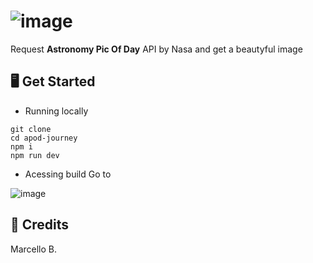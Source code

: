 # ![image](https://user-images.githubusercontent.com/88407713/216786227-c093c1c7-e441-459b-a9e2-9d3c233fceaa.png)

Request **Astronomy Pic Of Day** API by Nasa and get a beautyful image

## 🖥️ Get Started
* Running locally
```shel
git clone 
cd apod-journey
npm i
npm run dev
```

* Acessing build
Go to 

![image](https://user-images.githubusercontent.com/88407713/216786350-204656a5-328e-43f9-ac3e-1ed42ff3a50d.png)

## 📌 Credits 

Marcello B.
